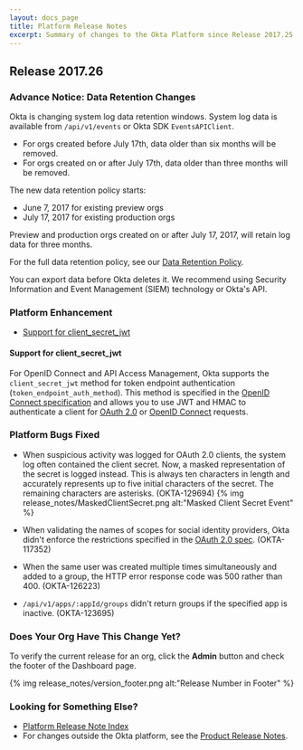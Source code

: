 ```yaml
---
layout: docs_page
title: Platform Release Notes
excerpt: Summary of changes to the Okta Platform since Release 2017.25
---
```


## Release 2017.26

### Advance Notice: Data Retention Changes

Okta is changing system log data retention windows. System log data is available from `/api/v1/events` or
Okta SDK `EventsAPIClient`.

* For orgs created before July 17th, data older than six months will be removed.
* For orgs created on or after July 17th, data older than three months will be removed.

The new data retention policy starts:

* June 7, 2017 for existing preview orgs
* July 17, 2017 for existing production orgs

Preview and production orgs created on or after July 17, 2017, will retain log data for three months.

For the full data retention policy, see our [Data Retention Policy](https://support.okta.com/help/Documentation/Knowledge_Article/Okta-Data-Retention-Policy).

You can export data before Okta deletes it. We recommend using Security Information and Event Management (SIEM) technology or Okta's API. <!-- OKTA-125424 -->

 <!-- OKTA-125424 -->

### Platform Enhancement

* [Support for client_secret_jwt](#support-for-client_secret_jwt)
<!--  * [New Release of Sign-In Widget](#new-release-of-sign-in-widget)  -->


#### Support for client_secret_jwt
For OpenID Connect and API Access Management, Okta supports the `client_secret_jwt` method for token endpoint authentication (`token_endpoint_auth_method`).
This method is specified in the [OpenID Connect specification](http://openid.net/specs/openid-connect-core-1_0.html#ClientAuthentication)
and allows you to use JWT and HMAC to authenticate a client for [OAuth 2.0](https://developer.okta.com/docs/api/resources/oauth2.html/#token-authentication-methods) or [OpenID Connect](https://developer.okta.com/docs/api/resources/oidc.html/#token-authentication-methods) requests.
<!-- (OKTA-101074) -->

<!--
#### New Release of Sign-In Widget
Version 1.12.0 of the Okta Sign-In Widget is now available. This release includes new features,
enhanced support for 408/WCAG accessibility, and bug fixes. In addition, the Okta Auth SDK release is now 1.8.0.

For details, see the
[release documentation](https://github.com/okta/okta-signin-widget/releases/tag/okta-signin-widget-1.12.0).
-->
<!-- (OKTA-131204) -->


### Platform Bugs Fixed

* When suspicious activity was logged for OAuth 2.0 clients, the system log often contained the client secret. Now, a masked representation of the secret is logged instead. This is always ten characters in length and accurately represents up to five initial characters of the secret. The remaining characters are asterisks. (OKTA-129694)
  {% img release_notes/MaskedClientSecret.png alt:"Masked Client Secret Event" %}

* When validating the names of scopes for social identity providers, Okta didn't enforce the restrictions
specified in the [OAuth 2.0 spec](https://tools.ietf.org/html/rfc6749#section-3.3). (OKTA-117352)

* When the same user was created multiple times simultaneously and added to a group, the HTTP error
response code was 500 rather than 400. (OKTA-126223)

* `/api/v1/apps/:appId/groups` didn't return groups if the specified app is inactive. (OKTA-123695)

### Does Your Org Have This Change Yet?

To verify the current release for an org, click the **Admin** button and check the footer of the Dashboard page.

{% img release_notes/version_footer.png alt:"Release Number in Footer" %}

### Looking for Something Else?

* [Platform Release Note Index](platform-release-notes2016-index.html)
* For changes outside the Okta platform, see the [Product Release Notes](https://help.okta.com/en/prev/Content/Topics/ReleaseNotes/preview.htm).

